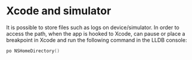 # Xcode and simulator

It is possible to store files such as logs on device/simulator. In order to access the path, when the app is hooked to Xcode, can pause or place a breakpoint in Xcode and run the following command in the LLDB console:

```Swift
po NSHomeDirectory()
```
